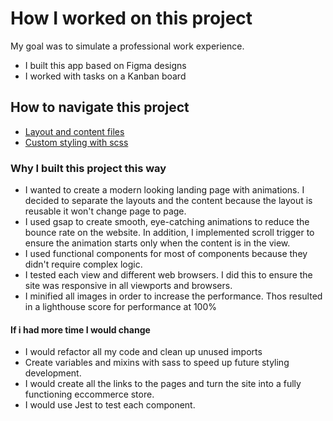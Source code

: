 # How I worked on this project
My goal was to simulate a professional work experience.
* I built this app based on Figma designs
* I worked with tasks on a Kanban board
## How to navigate this project
* [Layout and content files](../../tree/main/src/assets/js/components)
* [Custom styling with scss](../../tre/main/src/assets/scss)
  
### Why I built this project this way 
* I wanted to create a modern looking landing page with animations. I decided to separate the layouts and the content because the layout is reusable it won't change page to page. 
* I used gsap to create smooth, eye-catching animations to reduce the bounce rate on the website. In addition, I implemented scroll trigger to ensure the animation starts only when the content is in the view.
* I used functional components for most of components because they didn't require complex logic. 
* I tested each view and different web browsers. I did this to ensure the site was responsive in all viewports and browsers.
* I minified all images in order to increase the performance. Thos resulted in a lighthouse score for performance at 100%
#### If i had more time I would change
* I would refactor all my code and clean up unused imports
* Create variables and mixins with sass to speed up future styling development.
* I would create all the links to the pages and turn the site into a fully functioning eccommerce store. 
* I would use Jest to test each component. 
